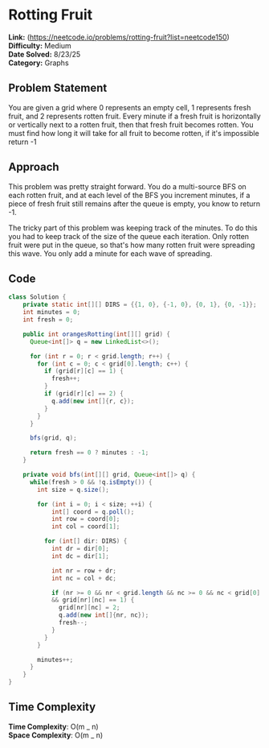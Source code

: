 # Rotting Fruit

**Link:** (https://neetcode.io/problems/rotting-fruit?list=neetcode150)  
**Difficulty:** Medium  
**Date Solved:** 8/23/25  
**Category:** Graphs

## Problem Statement

You are given a grid where 0 represents an empty cell, 1 represents fresh fruit, and 2 represents rotten fruit. Every minute if a fresh fruit is horizontally or vertically next to a rotten fruit, then that fresh fruit becomes rotten. You must find how long it will take for all fruit to become rotten, if it's impossible return -1

## Approach

This problem was pretty straight forward. You do a multi-source BFS on each rotten fruit, and at each level of the BFS you increment minutes, if a piece of fresh fruit still remains after the queue is empty, you know to return -1.

The tricky part of this problem was keeping track of the minutes. To do this you had to keep track of the size of the queue each iteration. Only rotten fruit were put in the queue, so that's how many rotten fruit were spreading this wave. You only add a minute for each wave of spreading.

## Code

```java
class Solution {
    private static int[][] DIRS = {{1, 0}, {-1, 0}, {0, 1}, {0, -1}};
    int minutes = 0;
    int fresh = 0;

    public int orangesRotting(int[][] grid) {
      Queue<int[]> q = new LinkedList<>();

      for (int r = 0; r < grid.length; r++) {
        for (int c = 0; c < grid[0].length; c++) {
          if (grid[r][c] == 1) {
            fresh++;
          }
          if (grid[r][c] == 2) {
            q.add(new int[]{r, c});
          }
        }
      }

      bfs(grid, q);

      return fresh == 0 ? minutes : -1;
    }

    private void bfs(int[][] grid, Queue<int[]> q) {
      while(fresh > 0 && !q.isEmpty()) {
        int size = q.size();

        for (int i = 0; i < size; ++i) {
            int[] coord = q.poll();
            int row = coord[0];
            int col = coord[1];

          for (int[] dir: DIRS) {
            int dr = dir[0];
            int dc = dir[1];

            int nr = row + dr;
            int nc = col + dc;

            if (nr >= 0 && nr < grid.length && nc >= 0 && nc < grid[0].length
            && grid[nr][nc] == 1) {
              grid[nr][nc] = 2;
              q.add(new int[]{nr, nc});
              fresh--;
            }
          }
        }

        minutes++;
      }
    }
}
```

## Time Complexity

**Time Complexity**: O(m _ n)  
**Space Complexity**: O(m _ n)
